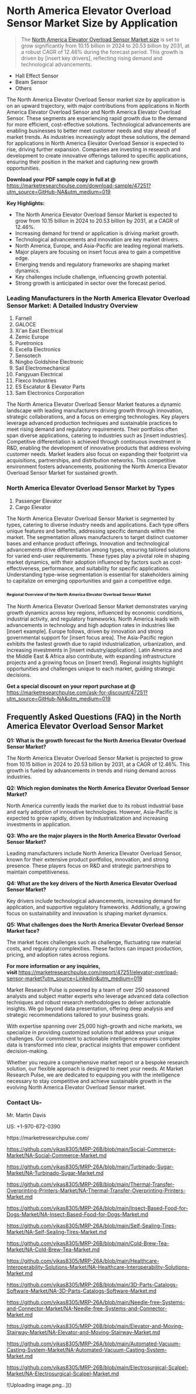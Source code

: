 
<h1>North America Elevator Overload Sensor Market&nbsp;Size by Application</h1><blockquote><p>The <a href="https://marketresearchpulse.com/download-sample/47251?utm_source=GitHub-NA&amp;utm_medium=019">North America Elevator Overload Sensor Market size</a> is set to grow significantly from 10.15 billion in 2024 to 20.53 billion by 2031, at a robust CAGR of 12.46% during the forecast period. This growth is driven by [insert key drivers], reflecting rising demand and technological advancements.</p></blockquote><ul><li>Hall Effect Sensor<li> Beam Sensor<li> Others</li></ul><p>The North America Elevator Overload Sensor market size by application is on an upward trajectory, with major contributions from applications in North America Elevator Overload Sensor and North America Elevator Overload Sensor. These segments are experiencing rapid growth due to the demand for more efficient, cost-effective solutions. Technological advancements are enabling businesses to better meet customer needs and stay ahead of market trends. As industries increasingly adopt these solutions, the demand for applications in North America Elevator Overload Sensor is expected to rise, driving further expansion. Companies are investing in research and development to create innovative offerings tailored to specific applications, ensuring their position in the market and capturing new growth opportunities.</p><p><strong>Download your PDF sample copy in full at @ </strong><a href="https://marketresearchpulse.com/download-sample/47251?utm_source=GitHub-NA&amp;utm_medium=019">https://marketresearchpulse.com/download-sample/47251?utm_source=GitHub-NA&amp;utm_medium=019</a></p><p><strong>Key Highlights: </strong></p><ul><li>The North America Elevator Overload Sensor Market is expected to grow from 10.15 billion in 2024 to 20.53 billion by 2031, at a CAGR of 12.46%.</li><li>Increasing demand for trend or application is driving market growth.</li><li>Technological advancements and innovation are key market drivers.</li><li>North America, Europe, and Asia-Pacific are leading regional markets.</li><li>Major players are focusing on insert focus area to gain a competitive edge.</li><li>Emerging trends and regulatory frameworks are shaping market dynamics.</li><li>Key challenges include challenge, influencing growth potential.</li><li>Strong growth is anticipated in sector over the forecast period.</li></ul><h3>Leading Manufacturers in the North America Elevator Overload Sensor Market: A Detailed Industry Overview</h3><ol><li>Farnell</li><li>GALOCE</li><li>Xi'an East Electrical</li><li>Zemic Europe</li><li>Puretronics</li><li>Excella Electronics</li><li>Sensotech</li><li>Ningbo Goldshine Electronic</li><li>Sail Electromechanical</li><li>Fangyuan Electrical</li><li>Flexco Industries</li><li>ES Escalator & Elevator Parts</li><li>Sam Electronics Corporation</li></ol><div class="flex max-w-full flex-col flex-grow"><div class="min-h-8 text-message flex w-full flex-col items-end gap-2 whitespace-normal break-words [.text-message+&amp;]:mt-5" dir="auto" data-message-author-role="assistant" data-message-id="fd8432e4-4910-450d-b182-61b7bfb0a01f" data-message-model-slug="gpt-4o"><div class="flex w-full flex-col gap-1 empty:hidden first:pt-[3px]"><div class="markdown prose w-full break-words dark:prose-invert light"><p>The North America Elevator Overload Sensor Market features a dynamic landscape with leading manufacturers driving growth through innovation, strategic collaborations, and a focus on emerging technologies. Key players leverage advanced production techniques and sustainable practices to meet rising demand and regulatory requirements. Their portfolios often span diverse applications, catering to industries such as [insert industries]. Competitive differentiation is achieved through continuous investment in R&amp;D, enabling the development of innovative products that address evolving customer needs. Market leaders also focus on expanding their footprint via acquisitions, partnerships, and distribution networks. This competitive environment fosters advancements, positioning the North America Elevator Overload Sensor Market for sustained growth.</p></div></div></div></div><h3>North America Elevator Overload Sensor Market by Types</h3><ol><li>Passenger Elevator<li> Cargo Elevator</li></ol><div class="flex max-w-full flex-col flex-grow"><div class="min-h-8 text-message flex w-full flex-col items-end gap-2 whitespace-normal break-words [.text-message+&amp;]:mt-5" dir="auto" data-message-author-role="assistant" data-message-id="084470be-0bb7-4664-bddf-5156b4f41249" data-message-model-slug="gpt-4o-mini"><div class="flex w-full flex-col gap-1 empty:hidden first:pt-[3px]"><div class="markdown prose w-full break-words dark:prose-invert light"><p>The North America Elevator Overload Sensor Market is segmented by types, catering to diverse industry needs and applications. Each type offers unique features and benefits, addressing specific demands within the market. The segmentation allows manufacturers to target distinct customer bases and enhance product offerings. Innovation and technological advancements drive differentiation among types, ensuring tailored solutions for varied end-user requirements. These types play a pivotal role in shaping market dynamics, with their adoption influenced by factors such as cost-effectiveness, performance, and suitability for specific applications. Understanding type-wise segmentation is essential for stakeholders aiming to capitalize on emerging opportunities and gain a competitive edge.</p></div></div></div></div><h3><span style="font-size: 11px;">Regional Overview of the North America Elevator Overload Sensor Market</span></h3><div class="flex max-w-full flex-col flex-grow"><div class="min-h-8 text-message flex w-full flex-col items-end gap-2 whitespace-normal break-words [.text-message+&amp;]:mt-5" dir="auto" data-message-author-role="assistant" data-message-id="e9038762-ce64-4e30-91c9-9bd413514231" data-message-model-slug="gpt-4o-mini"><div class="flex w-full flex-col gap-1 empty:hidden first:pt-[3px]"><div class="markdown prose w-full break-words dark:prose-invert light"><p>The North America Elevator Overload Sensor Market demonstrates varying growth dynamics across key regions, influenced by economic conditions, industrial activity, and regulatory frameworks. North America leads with advancements in technology and high adoption rates in industries like [insert example]. Europe follows, driven by innovation and strong governmental support for [insert focus area]. The Asia-Pacific region exhibits the fastest growth due to rapid industrialization, urbanization, and increasing investments in [insert industry/application]. Latin America and the Middle East &amp; Africa also contribute, with expanding infrastructure projects and a growing focus on [insert trend]. Regional insights highlight opportunities and challenges unique to each market, guiding strategic decisions.</p></div></div></div></div><p><strong>Get a special discount on your report purchase at @ </strong><a href="https://marketresearchpulse.com/ask-for-discount/47251?utm_source=GitHub-NA&amp;utm_medium=019">https://marketresearchpulse.com/ask-for-discount/47251?utm_source=GitHub-NA&amp;utm_medium=019</a></p><h2>Frequently Asked Questions (FAQ) in the North America Elevator Overload Sensor Market</h2><p><strong>Q1: What is the growth forecast for the North America Elevator Overload Sensor Market?</strong></p><p>The North America Elevator Overload Sensor Market is projected to grow from 10.15 billion in 2024 to 20.53 billion by 2031, at a CAGR of 12.46%. This growth is fueled by advancements in trends and rising demand across industries.</p><p><strong>Q2: Which region dominates the North America Elevator Overload Sensor Market?</strong></p><p>North America currently leads the market due to its robust industrial base and early adoption of innovative technologies. However, Asia-Pacific is expected to grow rapidly, driven by industrialization and increasing investments in application.</p><p><strong>Q3: Who are the major players in the North America Elevator Overload Sensor Market?</strong></p><p>Leading manufacturers include North America Elevator Overload Sensor, known for their extensive product portfolios, innovation, and strong presence. These players focus on R&amp;D and strategic partnerships to maintain competitiveness.</p><p><strong>Q4: What are the key drivers of the North America Elevator Overload Sensor Market?</strong></p><p>Key drivers include technological advancements, increasing demand for application, and supportive regulatory frameworks. Additionally, a growing focus on sustainability and innovation is shaping market dynamics.</p><p><strong>Q5: What challenges does the North America Elevator Overload Sensor Market face?</strong></p><p>The market faces challenges such as challenge, fluctuating raw material costs, and regulatory complexities. These factors can impact production, pricing, and adoption rates across regions.</p><p><strong>For more information or any inquiries, visit&nbsp;</strong><a href="https://marketresearchpulse.com/report/47251/elevator-overload-sensor-market?utm_source=Linkedin&utm_medium=019">https://marketresearchpulse.com/report/47251/elevator-overload-sensor-market?utm_source=Linkedin&utm_medium=019</a></p><p>Market Research Pulse is powered by a team of over 250 seasoned analysts and subject matter experts who leverage advanced data collection techniques and robust research methodologies to deliver actionable insights. We go beyond data presentation, offering deep analysis and strategic recommendations tailored to your business goals.</p><p>With expertise spanning over 25,000 high-growth and niche markets, we specialize in providing customized solutions that address your unique challenges. Our commitment to actionable intelligence ensures complex data is transformed into clear, practical insights that empower confident decision-making.</p><p>Whether you require a comprehensive market report or a bespoke research solution, our flexible approach is designed to meet your needs. At Market Research Pulse, we are dedicated to equipping you with the intelligence necessary to stay competitive and achieve sustainable growth in the evolving North America Elevator Overload Sensor market.</p><h3><strong>Contact Us-</strong></h3><p>Mr. Martin Davis</p><p>US: +1-970-672-0390</p><p>https://marketresearchpulse.com/</p><p><a href="https://github.com/vikas8305/MRP-26B/blob/main/Social-Commerce-Market/NA-Social-Commerce-Market.md">https://github.com/vikas8305/MRP-26B/blob/main/Social-Commerce-Market/NA-Social-Commerce-Market.md</a></p><p><a href="https://github.com/vikas8305/MRP-26A/blob/main/Turbinado-Sugar-Market/NA-Turbinado-Sugar-Market.md">https://github.com/vikas8305/MRP-26A/blob/main/Turbinado-Sugar-Market/NA-Turbinado-Sugar-Market.md</a></p><p><a href="https://github.com/vikas8305/MRP-26B/blob/main/Thermal-Transfer-Overprinting-Printers-Market/NA-Thermal-Transfer-Overprinting-Printers-Market.md">https://github.com/vikas8305/MRP-26B/blob/main/Thermal-Transfer-Overprinting-Printers-Market/NA-Thermal-Transfer-Overprinting-Printers-Market.md</a></p><p><a href="https://github.com/vikas8305/MRP-26A/blob/main/Insect-Based-Food-for-Dogs-Market/NA-Insect-Based-Food-for-Dogs-Market.md">https://github.com/vikas8305/MRP-26A/blob/main/Insect-Based-Food-for-Dogs-Market/NA-Insect-Based-Food-for-Dogs-Market.md</a></p><p><a href="https://github.com/vikas8305/MRP-26A/blob/main/Self-Sealing-Tires-Market/NA-Self-Sealing-Tires-Market.md">https://github.com/vikas8305/MRP-26A/blob/main/Self-Sealing-Tires-Market/NA-Self-Sealing-Tires-Market.md</a></p><p><a href="https://github.com/vikas8305/MRP-26B/blob/main/Cold-Brew-Tea-Market/NA-Cold-Brew-Tea-Market.md">https://github.com/vikas8305/MRP-26B/blob/main/Cold-Brew-Tea-Market/NA-Cold-Brew-Tea-Market.md</a></p><p><a href="https://github.com/vikas8305/MRP-26A/blob/main/Healthcare-Interoperability-Solutions-Market/NA-Healthcare-Interoperability-Solutions-Market.md">https://github.com/vikas8305/MRP-26A/blob/main/Healthcare-Interoperability-Solutions-Market/NA-Healthcare-Interoperability-Solutions-Market.md</a></p><p><a href="https://github.com/vikas8305/MRP-26B/blob/main/3D-Parts-Catalogs-Software-Market/NA-3D-Parts-Catalogs-Software-Market.md">https://github.com/vikas8305/MRP-26B/blob/main/3D-Parts-Catalogs-Software-Market/NA-3D-Parts-Catalogs-Software-Market.md</a></p><p><a href="https://github.com/vikas8305/MRP-26A/blob/main/Needle-free-Systems-and-Connector-Market/NA-Needle-free-Systems-and-Connector-Market.md">https://github.com/vikas8305/MRP-26A/blob/main/Needle-free-Systems-and-Connector-Market/NA-Needle-free-Systems-and-Connector-Market.md</a></p><p><a href="https://github.com/vikas8305/MRP-26B/blob/main/Elevator-and-Moving-Stairway-Market/NA-Elevator-and-Moving-Stairway-Market.md">https://github.com/vikas8305/MRP-26B/blob/main/Elevator-and-Moving-Stairway-Market/NA-Elevator-and-Moving-Stairway-Market.md</a></p><p><a href="https://github.com/vikas8305/MRP-26A/blob/main/Automated-Vacuum-Casting-System-Market/NA-Automated-Vacuum-Casting-System-Market.md">https://github.com/vikas8305/MRP-26A/blob/main/Automated-Vacuum-Casting-System-Market/NA-Automated-Vacuum-Casting-System-Market.md</a></p><p><a href="https://github.com/vikas8305/MRP-26B/blob/main/Electrosurgical-Scalpel-Market/NA-Electrosurgical-Scalpel-Market.md">https://github.com/vikas8305/MRP-26B/blob/main/Electrosurgical-Scalpel-Market/NA-Electrosurgical-Scalpel-Market.md</a></p>
![Uploading image.png…]()
